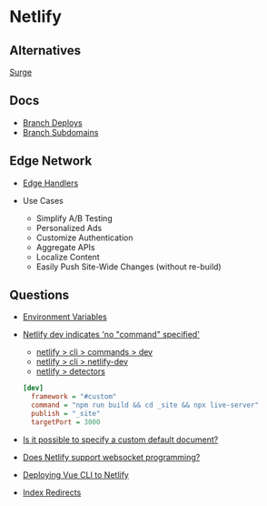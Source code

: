 # Netlify


## Alternatives

[Surge](https://surge.sh/)


## Docs

* [Branch Deploys](https://docs.netlify.com/site-deploys/overview/#branch-deploy-controls)
* [Branch Subdomains](https://docs.netlify.com/domains-https/custom-domains/multiple-domains/#branch-subdomains)

## Edge Network

* [Edge Handlers](https://www.netlify.com/products/edge/edge-handlers/)

* Use Cases
  * Simplify A/B Testing
  * Personalized Ads
  * Customize Authentication
  * Aggregate APIs
  * Localize Content
  * Easily Push Site-Wide Changes (without re-build)

## Questions


* [Environment Variables](https://docs.netlify.com/configure-builds/environment-variables/)

* [Netlify dev indicates 'no "command" specified'](https://community.netlify.com/t/22480?u=kylemit)

  * [netlify > cli > commands > dev](https://github.com/netlify/cli/blob/master/docs/commands/dev.md)
  * [netlify > cli > netlify-dev](https://github.com/netlify/cli/blob/master/docs/netlify-dev.md)
  * [netlify > detectors](https://github.com/netlify/cli/tree/master/src/detectors)

  ```ini
  [dev]
    framework = "#custom"
    command = "npm run build && cd _site && npx live-server"
    publish = "_site"
    targetPort = 3000
  ```


* [Is it possible to specify a custom default document?](https://community.netlify.com/t/23974)

* [Does Netlify support websocket programming?](https://community.netlify.com/t/4213)

* [Deploying Vue CLI to Netlify](https://cli.vuejs.org/guide/deployment.html#netlify)
* [Index Redirects](https://www.netlify.com/docs/redirects/#rewrites-and-proxying)


